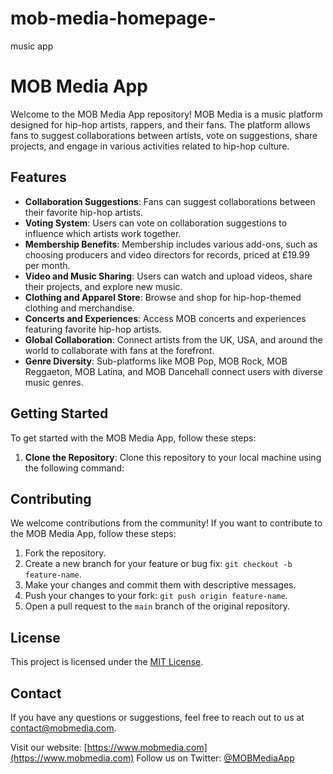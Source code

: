 # mob-media-homepage-
music app


# MOB Media App

Welcome to the MOB Media App repository! MOB Media is a music platform designed for hip-hop artists, rappers, and their fans. The platform allows fans to suggest collaborations between artists, vote on suggestions, share projects, and engage in various activities related to hip-hop culture.

## Features

- **Collaboration Suggestions**: Fans can suggest collaborations between their favorite hip-hop artists.
- **Voting System**: Users can vote on collaboration suggestions to influence which artists work together.
- **Membership Benefits**: Membership includes various add-ons, such as choosing producers and video directors for records, priced at £19.99 per month.
- **Video and Music Sharing**: Users can watch and upload videos, share their projects, and explore new music.
- **Clothing and Apparel Store**: Browse and shop for hip-hop-themed clothing and merchandise.
- **Concerts and Experiences**: Access MOB concerts and experiences featuring favorite hip-hop artists.
- **Global Collaboration**: Connect artists from the UK, USA, and around the world to collaborate with fans at the forefront.
- **Genre Diversity**: Sub-platforms like MOB Pop, MOB Rock, MOB Reggaeton, MOB Latina, and MOB Dancehall connect users with diverse music genres.

## Getting Started

To get started with the MOB Media App, follow these steps:

1. **Clone the Repository**: Clone this repository to your local machine using the following command:


## Contributing

We welcome contributions from the community! If you want to contribute to the MOB Media App, follow these steps:

1. Fork the repository.
2. Create a new branch for your feature or bug fix: `git checkout -b feature-name`.
3. Make your changes and commit them with descriptive messages.
4. Push your changes to your fork: `git push origin feature-name`.
5. Open a pull request to the `main` branch of the original repository.

## License

This project is licensed under the [MIT License](LICENSE).

## Contact

If you have any questions or suggestions, feel free to reach out to us at [contact@mobmedia.com](mailto:contact@mobmedia.com).

Visit our website: [https://www.mobmedia.com](https://www.mobmedia.com)
Follow us on Twitter: [@MOBMediaApp](https://twitter.com/MOBMediaApp)
